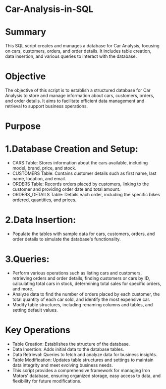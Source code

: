 # Car-Analysis-in-SQL

# Summary
This SQL script creates and manages a database for Car Analysis, focusing on cars, customers, orders, and order details. It includes table creation, data insertion, and various queries to interact with the database.

# Objective
The objective of this script is to establish a structured database for Car Analysis to store and manage information about cars, customers, orders, and order details. It aims to facilitate efficient data management and retrieval to support business operations.

# Purpose
# 1.Database Creation and Setup:

* CARS Table: Stores information about the cars available, including model, brand, price, and stock.
* CUSTOMERS Table: Contains customer details such as first name, last name, location, and email.
* ORDERS Table: Records orders placed by customers, linking to the customer and providing order date and total amount.
* ORDERS_DETAILS Table: Details each order, including the specific bikes ordered, quantities, and prices.
# 2.Data Insertion:

* Populate the tables with sample data for cars, customers, orders, and order details to simulate the database's functionality.
# 3.Queries:

* Perform various operations such as listing cars and customers, retrieving orders and order details, finding customers or cars by ID, calculating total cars in stock, determining total sales for specific orders, and more.
* Analyze data to find the number of orders placed by each customer, the total quantity of each car sold, and identify the most expensive car.
* Modify table structures, including renaming columns and tables, and setting default values.
# Key Operations
* Table Creation: Establishes the structure of the database.
* Data Insertion: Adds initial data to the database tables.
* Data Retrieval: Queries to fetch and analyze data for business insights.
* Table Modification: Updates table structures and settings to maintain data integrity and meet evolving business needs.
* This script provides a comprehensive framework for managing Iron Motors' database, ensuring organized storage, easy access to data, and flexibility for future modifications.
